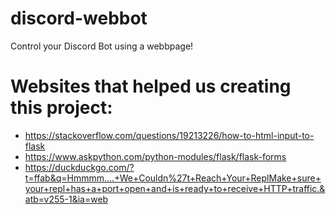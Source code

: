 # discord-webbot
Control your Discord Bot using a webbpage!

# Websites that helped us creating this project:
- https://stackoverflow.com/questions/19213226/how-to-html-input-to-flask
- https://www.askpython.com/python-modules/flask/flask-forms
- https://duckduckgo.com/?t=ffab&q=Hmmmm....+We+Couldn%27t+Reach+Your+ReplMake+sure+your+repl+has+a+port+open+and+is+ready+to+receive+HTTP+traffic.&atb=v255-1&ia=web